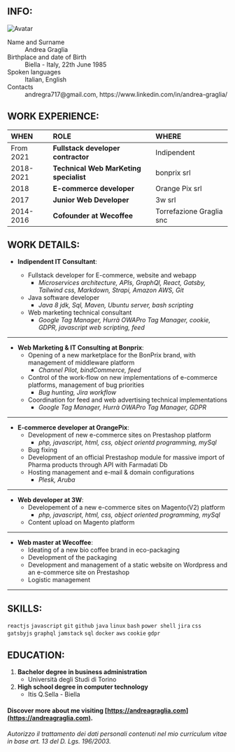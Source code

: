 ## INFO:

![Avatar](https://avatars.githubusercontent.com/u/26479015?s=200)

<dl>
<dt>Name and Surname</dt>
<dd>Andrea Graglia</dd>
<dt>Birthplace and date of Birth </dt>
<dd>Biella - Italy, 22th June 1985</dd>
<dt>Spoken languages</dt>
<dd>Italian, English</dd>
<dt>Contacts</dt>
<dd>andregra717@gmail.com, https://www.linkedin.com/in/andrea-graglia/</dd>
</dl>

## WORK EXPERIENCE:

| WHEN      | ROLE                                   | WHERE                    |
| :-------- | :------------------------------------- | :----------------------- |
| From 2021 | **Fullstack developer contractor**     | Indipendent              |
| 2018-2021 | **Technical Web MarKeting specialist** | bonprix srl              |
| 2018      | **E-commerce developer**               | Orange Pix srl           |
| 2017      | **Junior Web Developer**               | 3w srl                   |
| 2014-2016 | **Cofounder at Wecoffee**              | Torrefazione Graglia snc |

## WORK DETAILS:

- **Indipendent IT Consultant**:

  - Fullstack developer for E-commerce, website and webapp
    - _Microservices architecture, APIs, GraphQl, React, Gatsby, Tailwind css, Markdown, Strapi, Amazon AWS, Git_
  - Java software developer
    - _Java 8 jdk, Sql, Maven, Ubuntu server, bash scripting_
  - Web marketing technical consultant
    - _Google Tag Manager, Hurrà OWAPro Tag Manager, cookie, GDPR, javascript web scripting, feed_

---

- **Web Marketing & IT Consulting at Bonprix**:
  - Opening of a new marketplace for the BonPrix brand, with management of middleware platform
    - _Channel Pilot, bindCommerce, feed_
  - Control of the work-flow on new implementations of e-commerce platforms, management of bug priorities
    - _Bug hunting, Jira workflow_
  - Coordination for feed and web advertising technical implementations
    - _Google Tag Manager, Hurrà OWAPro Tag Manager, GDPR_

---

- **E-commerce developer at OrangePix**:
  - Development of new e-commerce sites on Prestashop platform
    - _php, javascript, html, css, object orientd programming, mySql_
  - Bug fixing
  - Development of an official Prestashop module for massive import of Pharma products through API with Farmadati Db
  - Hosting management and e-mail & domain configurations
    - _Plesk, Aruba_

---

- **Web developer at 3W**:
  - Developement of a new e-commerce sites on Magento(V2) platform
    - _php, javascript, html, css, object oriented programming, mySql_
  - Content upload on Magento platform

---

- **Web master at Wecoffee**:
  - Ideating of a new bio coffee brand in eco-packaging
  - Development of the packaging
  - Development and management of a static website on Wordpress and an e-commerce site on Prestashop
  - Logistic management

---

## SKILLS:

`reactjs` `javascript` `git` `github` `java` `linux` `bash` `power shell` `jira` `css` `gatsbyjs` `graphql` `jamstack` `sql` `docker` `aws` `cookie` `gdpr`

## EDUCATION:

1.  **Bachelor degree in business administration**
    - Università degli Studi di Torino
1.  **High school degree in computer technology**
    - Itis Q.Sella - Biella

#### Discover more about me visiting [https://andreagraglia.com](https://andreagraglia.com).
 
###### Autorizzo il trattamento dei dati personali contenuti nel mio curriculum vitae in base art. 13 del D. Lgs. 196/2003.
